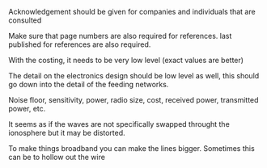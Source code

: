 
Acknowledgement should be given for companies and individuals that are consulted 

Make sure that page numbers are also required for references. 
last published for references are also required.


With the costing, it needs to be very low level (exact values are better)

The detail on the electronics design should be low level as well, this should go down into the detail of the feeding networks. 

Noise floor, sensitivity, power, radio size, cost, received power, transmitted power, etc.

It seems as if the waves are not specifically swapped throught the ionosphere but it may be distorted.

To make things broadband you can make the lines bigger. Sometimes this can be to hollow out the wire

